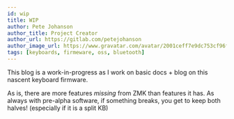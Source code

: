 ```yaml
---
id: wip
title: WIP
author: Pete Johanson
author_title: Project Creator
author_url: https://gitlab.com/petejohanson
author_image_url: https://www.gravatar.com/avatar/2001ceff7e9dc753cf96fcb2e6f41110
tags: [keyboards, firmeware, oss, bluetooth]
---
```


This blog is a work-in-progress as I work on basic docs + blog on this nascent keyboard firmware.

As is, there are more features _missing_ from ZMK than features it has. As always with pre-alpha software,
if something breaks, you get to keep both halves! (especially if it is a split KB)
